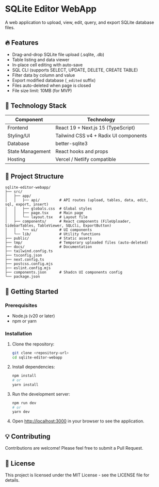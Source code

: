 # SQLite Editor WebApp

A web application to upload, view, edit, query, and export SQLite database files.

## 🔥 Features

- Drag-and-drop SQLite file upload (.sqlite, .db)
- Table listing and data viewer
- In-place cell editing with auto-save
- SQL CLI (supports SELECT, UPDATE, DELETE, CREATE TABLE)
- Filter data by column and value
- Export modified database (`_edited` suffix)
- Files auto-deleted when page is closed
- File size limit: 10MB (for MVP)

## 🧩 Technology Stack

| Component | Technology |
|-----------|------------|
| Frontend | React 19 + Next.js 15 (TypeScript) |
| Styling/UI | Tailwind CSS v4 + Radix UI components |
| Database | better-sqlite3 |
| State Management | React hooks and props |
| Hosting | Vercel / Netlify compatible |

## 📂 Project Structure

```plaintext
sqlite-editor-webapp/
├── src/
│   ├── app/
│   │   ├── api/         # API routes (upload, tables, data, edit, sql, export, insert)
│   │   ├── globals.css  # Global styles
│   │   ├── page.tsx     # Main page
│   │   └── layout.tsx   # Layout file
│   ├── components/      # React components (FileUploader, SidebarTables, TableViewer, SQLCli, ExportButton)
│   │   └── ui/          # UI components
│   └── lib/             # Utility functions
├── public/              # Static assets
├── tmp/                 # Temporary uploaded files (auto-deleted)
├── docs/                # Documentation
├── tailwind.config.ts
├── tsconfig.json
├── next.config.ts
├── postcss.config.mjs
├── eslint.config.mjs
├── components.json      # Shadcn UI components config
└── package.json

```

## 🚀 Getting Started

### Prerequisites

- Node.js (v20 or later)
- npm or yarn

### Installation

1. Clone the repository:
   ```bash
   git clone <repository-url>
   cd sqlite-editor-webapp
   ```

2. Install dependencies:
   ```bash
   npm install
   # or
   yarn install
   ```

3. Run the development server:
   ```bash
   npm run dev
   # or
   yarn dev
   ```

4. Open [http://localhost:3000](http://localhost:3000) in your browser to see the application.

## 💡 Contributing

Contributions are welcome! Please feel free to submit a Pull Request.

## 📄 License

This project is licensed under the MIT License - see the LICENSE file for details.
